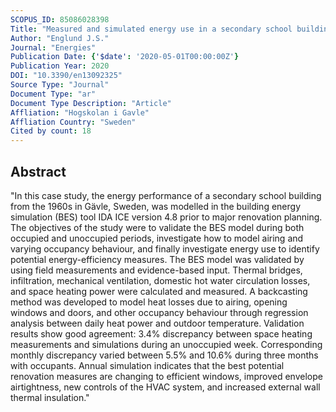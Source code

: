 ```yaml
---
SCOPUS_ID: 85086028398
Title: "Measured and simulated energy use in a secondary school building in Sweden-a case study of validation, airing, and occupancy behaviour"
Author: "Englund J.S."
Journal: "Energies"
Publication Date: {'$date': '2020-05-01T00:00:00Z'}
Publication Year: 2020
DOI: "10.3390/en13092325"
Source Type: "Journal"
Document Type: "ar"
Document Type Description: "Article"
Affliation: "Hogskolan i Gavle"
Affliation Country: "Sweden"
Cited by count: 18
---
```


## Abstract
"In this case study, the energy performance of a secondary school building from the 1960s in Gävle, Sweden, was modelled in the building energy simulation (BES) tool IDA ICE version 4.8 prior to major renovation planning. The objectives of the study were to validate the BES model during both occupied and unoccupied periods, investigate how to model airing and varying occupancy behaviour, and finally investigate energy use to identify potential energy-efficiency measures. The BES model was validated by using field measurements and evidence-based input. Thermal bridges, infiltration, mechanical ventilation, domestic hot water circulation losses, and space heating power were calculated and measured. A backcasting method was developed to model heat losses due to airing, opening windows and doors, and other occupancy behaviour through regression analysis between daily heat power and outdoor temperature. Validation results show good agreement: 3.4% discrepancy between space heating measurements and simulations during an unoccupied week. Corresponding monthly discrepancy varied between 5.5% and 10.6% during three months with occupants. Annual simulation indicates that the best potential renovation measures are changing to efficient windows, improved envelope airtightness, new controls of the HVAC system, and increased external wall thermal insulation."
